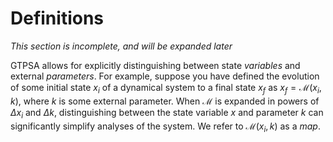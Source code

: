 # Definitions
*This section is incomplete, and will be expanded later*

GTPSA allows for explicitly distinguishing between state *variables* and external *parameters*. For example, suppose you have defined the evolution of some initial state $x_i$ of a dynamical system to a final state $x_f$ as $x_f = \mathcal{M}(x_i,k)$, where $k$ is some external parameter. When $\mathcal{M}$ is expanded in powers of $\Delta x_i$ and $\Delta k$, distinguishing between the state variable $x$ and parameter $k$ can significantly simplify analyses of the system.  We refer to $\mathcal{M}(x_i,k)$ as a *map*.